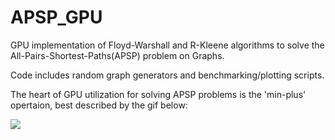 # APSP_GPU

GPU implementation of Floyd-Warshall and R-Kleene algorithms to solve the All-Pairs-Shortest-Paths(APSP) problem on Graphs. 

Code includes random graph generators and benchmarking/plotting scripts.

The heart of GPU utilization for solving APSP problems is the 'min-plus' opertaion, best described by the gif below:

![](https://github.com/tanjary21/APSP_GPU/blob/main/animation/anination_output/0001-0600.gif)
